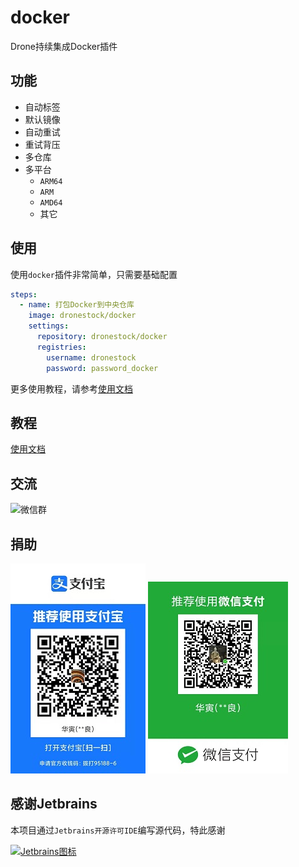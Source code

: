 # docker

Drone持续集成Docker插件

## 功能

- 自动标签
- 默认镜像
- 自动重试
- 重试背压
- 多仓库
- 多平台
  - `ARM64`
  - `ARM`
  - `AMD64`
  - 其它

## 使用

使用`docker`插件非常简单，只需要基础配置

```yaml
steps:
  - name: 打包Docker到中央仓库
    image: dronestock/docker
    settings:
      repository: dronestock/docker
      registries:
        username: dronestock
        password: password_docker
```

更多使用教程，请参考[使用文档](https://www.dronestock.tech/plugin/stock/docker)

## 教程

[使用文档](https://www.dronestock.tech/plugin/stock/docker)

## 交流

![微信群](https://www.dronestock.tech/communication/wxwork.jpg)

## 捐助

![支持宝](https://github.com/storezhang/donate/raw/master/alipay-small.jpg)
![微信](https://github.com/storezhang/donate/raw/master/weipay-small.jpg)

## 感谢Jetbrains

本项目通过`Jetbrains开源许可IDE`编写源代码，特此感谢

[![Jetbrains图标](https://resources.jetbrains.com/storage/products/company/brand/logos/jb_beam.svg)](https://www.jetbrains.com/?from=dronestock/docker)
